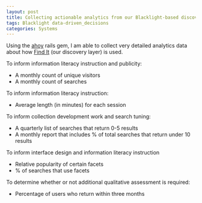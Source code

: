 ```yaml
---
layout: post
title: Collecting actionable analytics from our Blacklight-based discovery layer using the ahoy gem
tags: Blacklight data-driven_decisions
categories: Systems
---
```

Using the [ahoy](https://github.com/ankane/ahoy) rails gem, I am able to collect very detailed analytics data about how [Find It](https://libfind.linnbenton.edu:4430) (our discovery layer) is used.

To inform information literacy instruction and publicity:
* A monthly count of unique visitors
* A monthly count of searches

To inform information literacy instruction:
* Average length (in minutes) for each session

To inform collection development work and search tuning:
* A quarterly list of searches that return 0-5 results
* A monthly report that includes % of total searches that return under 10 results

To inform interface design and information literacy instruction
* Relative popularity of certain facets
* % of searches that use facets

To determine whether or not additional qualitative assessment is required:
* Percentage of users who return within three months
